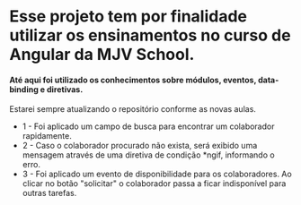 # Esse projeto tem por finalidade utilizar os ensinamentos no curso de Angular da MJV School.

#### Até aqui foi utilizado os conhecimentos sobre módulos, eventos, data-binding e diretivas.

Estarei sempre atualizando o repositório conforme as novas aulas.

* 1 - Foi aplicado um campo de busca para encontrar um colaborador rapidamente.
* 2 - Caso o colaborador procurado não exista, será exibido uma mensagem através de uma diretiva de condição *ngif, informando o erro.
* 3 - Foi aplicado um evento de disponibilidade para os colaboradores. Ao clicar no botão "solicitar" o colaborador passa a ficar indisponível para outras tarefas.